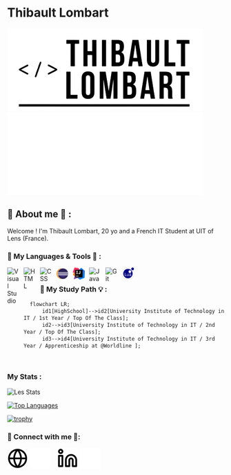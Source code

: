 # Thibault Lombart 

[![img_site](./img/logo-light.png)](https://thibault-lombart.com#gh-light-mode-only)
[![img_site](./img/logo-dark.png)](https://thibault-lombart.com#gh-dark-mode-only)




## 🙋 About me 💬 :

Welcome ! I'm Thibault Lombart, 20 yo and a French IT Student at UIT of Lens (France).

### 🧰 My Languages & Tools 🔧 :
<img align="left" alt="Visual Studio" width="28px" src="https://cdn.jsdelivr.net/gh/devicons/devicon/icons/visualstudio/visualstudio-plain.svg" style="padding-right:10px;" />
<img align="left" alt="HTML" width="28px" src="https://cdn.jsdelivr.net/gh/devicons/devicon/icons/html5/html5-original.svg" style="padding-right:10px;" />
<img align="left" alt="CSS" width="28px" src="https://cdn.jsdelivr.net/gh/devicons/devicon/icons/css3/css3-original.svg" style="padding-right:10px;" />
<img align="left" alt="Eclipse" width="28px" src="./img/ECLIPSE.png" style="padding-right:10px;" />
<img align="left" alt="Intellij IDEA" width="28px" src="./img/INTELLIJ.png" style="padding-right:10px;" />
<img align="left" alt="Java" width="28px" src="https://cdn.jsdelivr.net/gh/devicons/devicon/icons/java/java-original.svg" style="padding-right:10px;" />
<img align="left" alt="Git" width="28px" src="https://cdn.jsdelivr.net/gh/devicons/devicon/icons/git/git-original.svg" style="padding-right:10px;" />
<img align="left" alt="Lua" width="28px" src="./img/Lua-Logo.svg" style="padding-right:10px;" />


<br />

### 📖 My Study Path 💡 : 

```mermaid
  flowchart LR;
      id1[HighSchool]-->id2[University Institute of Technology in IT / 1st Year / Top Of The Class];
      id2-->id3[University Institute of Technology in IT / 2nd Year / Top Of The Class];
      id3-->id4[University Institute of Technology in IT / 3rd Year / Apprenticeship at @Worldline ];
```


<br />

### My Stats : 
![Les Stats](https://github-readme-stats.vercel.app/api?username=ThibaultLombart&show_icons=true&theme=vision-friendly-dark)

[![Top Languages](https://github-readme-stats.vercel.app/api/top-langs/?username=ThibaultLombart&layout=compact&theme=vision-friendly-dark)](https://github.com/anuraghazra/github-readme-stats)

[![trophy](https://github-profile-trophy.vercel.app/?username=ThibaultLombart)](https://github.com/ryo-ma/github-profile-trophy)


### 🔗 Connect with me 📱:
[![img_site](./img/globe-light.svg)](https://thibault-lombart.com#gh-light-mode-only)
[![img_site](./img/globe-dark.svg)](https://thibault-lombart.com#gh-dark-mode-only)
&nbsp;&nbsp;
[![img_linkedin](./img/linkedin-light.svg)](https://www.linkedin.com/in/thibault-lombart#gh-light-mode-only)
[![img_linkedin](./img/linkedin-dark.svg)](https://www.linkedin.com/in/thibault-lombart#gh-dark-mode-only)
